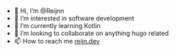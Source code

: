 - 👋 Hi, I’m @Reijnn
- 👀 I’m interested in software development
- 🌱 I’m currently learning Kotlin
- 💞️ I’m looking to collaborate on anything hugo related
- 📫 How to reach me [reijn.dev](https://reijn.dev)

<!---
Reijnn/Reijnn is a ✨ special ✨ repository because its `README.md` (this file) appears on your GitHub profile.
You can click the Preview link to take a look at your changes.
--->
